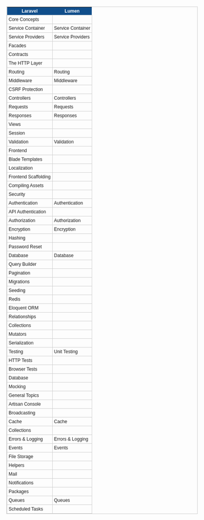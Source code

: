 <style type="text/css">
	table.tableizer-table {
		font-size: 12px;
		border: 1px solid #CCC; 
		font-family: Arial, Helvetica, sans-serif;
	} 
	.tableizer-table td {
		padding: 4px;
		margin: 3px;
		border: 1px solid #CCC;
	}
	.tableizer-table th {
		background-color: #104E8B; 
		color: #FFF;
		font-weight: bold;
	}
</style>
<table class="tableizer-table">
<thead><tr class="tableizer-firstrow"><th>Laravel</th><th>Lumen</th></tr></thead><tbody>
 <tr><td>Core Concepts</td><td>&nbsp;</td></tr>
 <tr><td>Service Container</td><td>Service Container</td></tr>
 <tr><td>Service Providers</td><td>Service Providers</td></tr>
 <tr><td>Facades</td><td>&nbsp;</td></tr>
 <tr><td>Contracts</td><td>&nbsp;</td></tr>
 <tr><td>The HTTP Layer</td><td>&nbsp;</td></tr>
 <tr><td>Routing</td><td>Routing</td></tr>
 <tr><td>Middleware</td><td>Middleware</td></tr>
 <tr><td>CSRF Protection</td><td>&nbsp;</td></tr>
 <tr><td>Controllers</td><td>Controllers</td></tr>
 <tr><td>Requests</td><td>Requests</td></tr>
 <tr><td>Responses</td><td>Responses</td></tr>
 <tr><td>Views</td><td>&nbsp;</td></tr>
 <tr><td>Session</td><td>&nbsp;</td></tr>
 <tr><td>Validation</td><td>Validation</td></tr>
 <tr><td>Frontend</td><td>&nbsp;</td></tr>
 <tr><td>Blade Templates</td><td>&nbsp;</td></tr>
 <tr><td>Localization</td><td>&nbsp;</td></tr>
 <tr><td>Frontend Scaffolding</td><td>&nbsp;</td></tr>
 <tr><td>Compiling Assets</td><td>&nbsp;</td></tr>
 <tr><td>Security</td><td>&nbsp;</td></tr>
 <tr><td>Authentication</td><td>Authentication</td></tr>
 <tr><td>API Authentication</td><td>&nbsp;</td></tr>
 <tr><td>Authorization</td><td>Authorization</td></tr>
 <tr><td>Encryption</td><td>Encryption</td></tr>
 <tr><td>Hashing</td><td>&nbsp;</td></tr>
 <tr><td>Password Reset</td><td>&nbsp;</td></tr>
 <tr><td>Database</td><td>Database</td></tr>
 <tr><td>Query Builder</td><td>&nbsp;</td></tr>
 <tr><td>Pagination</td><td>&nbsp;</td></tr>
 <tr><td>Migrations</td><td>&nbsp;</td></tr>
 <tr><td>Seeding</td><td>&nbsp;</td></tr>
 <tr><td>Redis</td><td>&nbsp;</td></tr>
 <tr><td>Eloquent ORM</td><td>&nbsp;</td></tr>
 <tr><td>Relationships</td><td>&nbsp;</td></tr>
 <tr><td>Collections</td><td>&nbsp;</td></tr>
 <tr><td>Mutators</td><td>&nbsp;</td></tr>
 <tr><td>Serialization</td><td>&nbsp;</td></tr>
 <tr><td>Testing</td><td>Unit Testing</td></tr>
 <tr><td>HTTP Tests</td><td>&nbsp;</td></tr>
 <tr><td>Browser Tests</td><td>&nbsp;</td></tr>
 <tr><td>Database</td><td>&nbsp;</td></tr>
 <tr><td>Mocking</td><td>&nbsp;</td></tr>
 <tr><td>General Topics</td><td>&nbsp;</td></tr>
 <tr><td>Artisan Console</td><td>&nbsp;</td></tr>
 <tr><td>Broadcasting</td><td>&nbsp;</td></tr>
 <tr><td>Cache</td><td>Cache</td></tr>
 <tr><td>Collections</td><td>&nbsp;</td></tr>
 <tr><td>Errors & Logging</td><td>Errors & Logging</td></tr>
 <tr><td>Events</td><td>Events</td></tr>
 <tr><td>File Storage</td><td>&nbsp;</td></tr>
 <tr><td>Helpers</td><td>&nbsp;</td></tr>
 <tr><td>Mail</td><td>&nbsp;</td></tr>
 <tr><td>Notifications</td><td>&nbsp;</td></tr>
 <tr><td>Packages</td><td>&nbsp;</td></tr>
 <tr><td>Queues</td><td>Queues</td></tr>
 <tr><td>Scheduled Tasks</td><td></td></tr>
</tbody></table>

